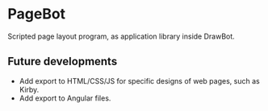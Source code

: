 # PageBot
Scripted page layout program, as application library inside DrawBot.

## Future developments

* Add export to HTML/CSS/JS for specific designs of web pages, such as Kirby.
* Add export to Angular files.
